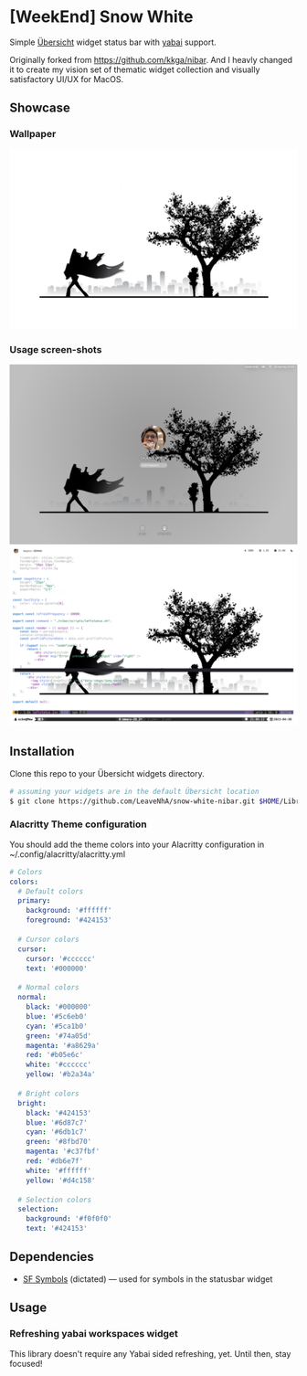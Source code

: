 # [WeekEnd] Snow White

Simple [Übersicht](https://github.com/felixhageloh/uebersicht) widget status bar with [yabai](https://github.com/koekeishiya/yabai) support.

Originally forked from https://github.com/kkga/nibar. And I heavly changed it to create my vision set of thematic widget collection and visually satisfactory UI/UX for MacOS.

## Showcase

### Wallpaper

![img](./wallpaper.jpg)

### Usage screen-shots

![img](./ss.login.png)
![img](./ss.initial.png)

## Installation

Clone this repo to your Übersicht widgets directory.

```bash
# assuming your widgets are in the default Übersicht location
$ git clone https://github.com/LeaveNhA/snow-white-nibar.git $HOME/Library/Application\ Support/Übersicht/widgets/snowwhite-nibar
```

### Alacritty Theme configuration

You should add the theme colors into your Alacritty configuration in ~/.config/alacritty/alacritty.yml

```YAML
# Colors
colors:
  # Default colors
  primary:
    background: '#ffffff'
    foreground: '#424153'

  # Cursor colors
  cursor:
    cursor: '#cccccc'
    text: '#000000'

  # Normal colors
  normal:
    black: '#000000'
    blue: '#5c6eb0'
    cyan: '#5ca1b0'
    green: '#74a05d'
    magenta: '#a8629a'
    red: '#b05e6c'
    white: '#cccccc'
    yellow: '#b2a34a'

  # Bright colors
  bright:
    black: '#424153'
    blue: '#6d87c7'
    cyan: '#6db1c7'
    green: '#8fbd70'
    magenta: '#c37fbf'
    red: '#db6e7f'
    white: '#ffffff'
    yellow: '#d4c158'

  # Selection colors
  selection:
    background: '#f0f0f0'
    text: '#424153'
```

## Dependencies

- [SF Symbols](https://developer.apple.com/sf-symbols/) (dictated) — used for symbols in the statusbar widget

## Usage

### Refreshing yabai workspaces widget

This library doesn't require any Yabai sided refreshing, yet. Until then, stay focused!

